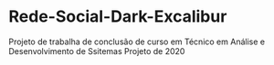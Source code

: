 # Rede-Social-Dark-Excalibur
Projeto de trabalha de conclusão de curso em Técnico em Análise e Desenvolvimento de Ssitemas
Projeto de 2020
